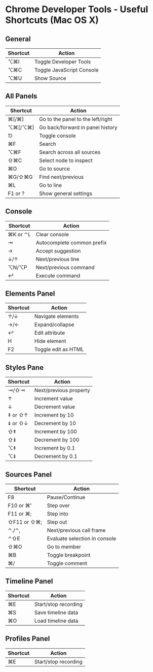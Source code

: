 # Chrome Developer Tools - Useful Shortcuts (Mac OS X)

## General

| Shortcut | Action                      |
|----------|-----------------------------|
| ⌥⌘I      | Toggle Developer Tools      |
| ⌥⌘C      | Toggle JavaScript Console   |
| ⌥⌘U      | Show Source                 |

## All Panels

| Shortcut       | Action                              |
|----------------|-------------------------------------|
| ⌘[/⌘]         | Go to the panel to the left/right   |
| ⌥⌘[/⌥⌘]      | Go back/forward in panel history    |
| ⎋              | Toggle console                     |
| ⌘F            | Search                              |
| ⌥⌘F          | Search across all sources           |
| ⇧⌘C          | Select node to inspect              |
| ⌘O            | Go to source                       |
| ⌘G/⇧⌘G      | Find next/previous                  |
| ⌘L            | Go to line                         |
| F1 or ?        | Show general settings              |

## Console

| Shortcut       | Action                              |
|----------------|-------------------------------------|
| ⌘K or ⌃L     | Clear console                       |
| ⇥              | Autocomplete common prefix         |
| →              | Accept suggestion                  |
| ↓/↑            | Next/previous line                 |
| ⌥N/⌥P        | Next/previous command               |
| ↩              | Execute command                    |

## Elements Panel

| Shortcut       | Action                              |
|----------------|-------------------------------------|
| ↑/↓            | Navigate elements                  |
| →/←           | Expand/collapse                    |
| ↩              | Edit attribute                     |
| H              | Hide element                       |
| F2             | Toggle edit as HTML                |

## Styles Pane

| Shortcut       | Action                              |
|----------------|-------------------------------------|
| ⇥/⇧⇥          | Next/previous property              |
| ↑              | Increment value                    |
| ↓              | Decrement value                    |
| ⇞ or ⇧↑        | Increment by 10                    |
| ⇟ or ⇧↓        | Decrement by 10                    |
| ⇧⇞            | Increment by 100                   |
| ⇧⇟            | Decrement by 100                   |
| ⌥⇞            | Increment by 0.1                   |
| ⌥⇟            | Decrement by 0.1                   |

## Sources Panel

| Shortcut       | Action                              |
|----------------|-------------------------------------|
| F8             | Pause/Continue                     |
| F10 or ⌘'     | Step over                          |
| F11 or ⌘;     | Step into                          |
| ⇧F11 or ⇧⌘; | Step out                            |
| ⌃./⌃,         | Next/previous call frame           |
| ⌃⇧E          | Evaluate selection in console      |
| ⇧⌘O          | Go to member                       |
| ⌘B            | Toggle breakpoint                  |
| ⌘/            | Toggle comment                     |

## Timeline Panel

| Shortcut       | Action                              |
|----------------|-------------------------------------|
| ⌘E            | Start/stop recording               |
| ⌘S            | Save timeline data                 |
| ⌘O            | Load timeline data                 |

## Profiles Panel

| Shortcut       | Action                              |
|----------------|-------------------------------------|
| ⌘E            | Start/stop recording               |


